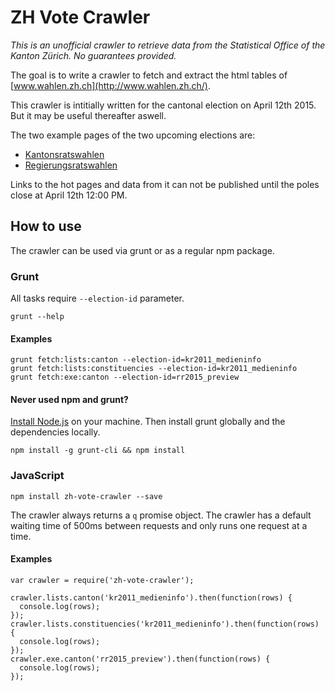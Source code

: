 # ZH Vote Crawler

*This is an unofficial crawler to retrieve data from the Statistical Office of the Kanton Zürich. No guarantees provided.*

The goal is to write a crawler to fetch and extract the html tables of [www.wahlen.zh.ch](http://www.wahlen.zh.ch/).

This crawler is intitially written for the cantonal election on April 12th 2015. But it may be useful thereafter aswell.

The two example pages of the two upcoming elections are:
- [Kantonsratswahlen](http://www.wahlen.zh.ch/wahlen/kr2011_medieninfo/viewer.php?menu=listen_kanton)
- [Regierungsratswahlen](http://www.wahlen.zh.ch/wahlen/rr2015_preview/viewer.php?table=kandkanton)

Links to the hot pages and data from it can not be published until the poles close at April 12th 12:00 PM.

## How to use

The crawler can be used via grunt or as a regular npm package.

### Grunt

All tasks require `--election-id` parameter.

```
grunt --help
```

#### Examples

```
grunt fetch:lists:canton --election-id=kr2011_medieninfo
grunt fetch:lists:constituencies --election-id=kr2011_medieninfo
grunt fetch:exe:canton --election-id=rr2015_preview
```


#### Never used npm and grunt?

[Install Node.js](https://github.com/joyent/node/wiki/Installing-Node.js-via-package-manager#osx) on your machine. Then install grunt globally and the dependencies locally.

```
npm install -g grunt-cli && npm install
```

### JavaScript

```
npm install zh-vote-crawler --save
```

The crawler always returns a `q` promise object. The crawler has a default waiting time of 500ms between requests and only runs one request at a time.

#### Examples

```
var crawler = require('zh-vote-crawler');

crawler.lists.canton('kr2011_medieninfo').then(function(rows) {
  console.log(rows);
});
crawler.lists.constituencies('kr2011_medieninfo').then(function(rows) {
  console.log(rows);
});
crawler.exe.canton('rr2015_preview').then(function(rows) {
  console.log(rows);
});
```

